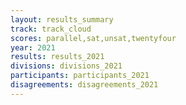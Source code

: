 ```yaml
---
layout: results_summary
track: track_cloud
scores: parallel,sat,unsat,twentyfour
year: 2021
results: results_2021
divisions: divisions_2021
participants: participants_2021
disagreements: disagreements_2021
---
```

